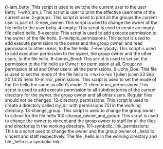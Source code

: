 0-iam_betty: This script is used to switche the current user to the user betty.
1-who_am_i: This script is user to print the effective username of the current user.
2-groups: This script is used to print all the groups the current user is part of.
3-new_owner: This script is used to change the owner of the file hello to the user betty.
4-empty: This script is used to create an empty file called hello.
5-execute: This script is used to add execute permission to the owner of the file hello.
6-multiple_permissions: This script is used to add execute permission to the owner and the group owner, and read permission to other users, to the file hello.
7-everybody: This script is used to add execution permission to the owner, the group owner and the other users, to the file hello.
8-James_Bond: This script is used to set set the permission to the file hello as Owner: no permission at all, Group: no permission at all and Other users: all the permissions.
9-John_Doe: This file is used to set the mode of the file hello to -rwxr-x-wx 1 julien julien 23 Sep 20 14:25 hello
10-mirror_permissions: This script is used to set the mode of the file hello the same as olleh’s mode.
11-directories_permissions: This script is used to add execute permission to all subdirectories of the current directory for the owner, the group owner and all other users. Regular files should not be changed.
12-directory_permissions: This script is used to create  a directory called my_dir with permissions 751 in the working directory.
13-change_group: This script is used to change the group owner to school for the file hello
100-change_owner_and_group: This script is used to change the owner to vincent and the group owner to staff for all the files and directories in the working directory.
101-symbolic_link_permissions: This is a script used to change the owner and the group owner of _hello to vincent and staff respectively. The file _hello is in the working directory and file _hello is a symbolic link.
